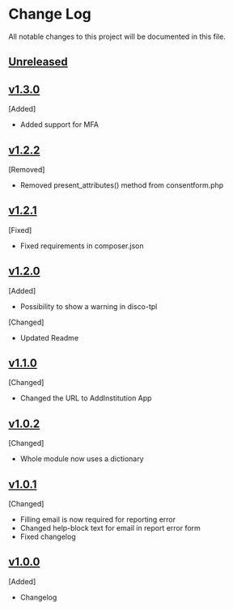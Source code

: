 # Change Log
 All notable changes to this project will be documented in this file.
 
 ## [Unreleased]
 
 ## [v1.3.0]
 [Added]
 - Added support for MFA
 
 ## [v1.2.2]
 [Removed]
 - Removed present_attributes() method from consentform.php
 
 ## [v1.2.1]
 [Fixed]
 - Fixed requirements in composer.json
 
 ## [v1.2.0]
 [Added]
- Possibility to show a warning in disco-tpl
 
 [Changed]
 - Updated Readme
 
 ## [v1.1.0]
 [Changed]
 - Changed the URL to AddInstitution App
 
 ## [v1.0.2]
 [Changed]
 - Whole module now uses a dictionary
 
 ## [v1.0.1]
 [Changed]
 - Filling email is now required for reporting error
 - Changed help-block text for email in report error form
 - Fixed changelog
 
 ## [v1.0.0]
[Added]
- Changelog

[Unreleased]: https://github.com/elixirhub/elixir-aai-proxy-idp-template/tree/master
[v1.3.0]: https://github.com/elixirhub/elixir-aai-proxy-idp-template/tree/v1.3.0
[v1.2.2]: https://github.com/elixirhub/elixir-aai-proxy-idp-template/tree/v1.2.2
[v1.2.1]: https://github.com/elixirhub/elixir-aai-proxy-idp-template/tree/v1.2.1
[v1.2.0]: https://github.com/elixirhub/elixir-aai-proxy-idp-template/tree/v1.2.0
[v1.1.0]: https://github.com/elixirhub/elixir-aai-proxy-idp-template/tree/v1.1.0
[v1.0.2]: https://github.com/elixirhub/elixir-aai-proxy-idp-template/tree/v1.0.2
[v1.0.1]: https://github.com/elixirhub/elixir-aai-proxy-idp-template/tree/v1.0.1
[v1.0.0]: https://github.com/elixirhub/elixir-aai-proxy-idp-template/tree/v1.0.0